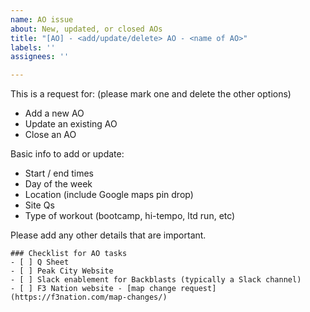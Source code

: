 ```yaml
---
name: AO issue
about: New, updated, or closed AOs
title: "[AO] - <add/update/delete> AO - <name of AO>"
labels: ''
assignees: ''

---
```


This is a request for: (please mark one and delete the other options)
- Add a new AO
- Update an existing AO
- Close an AO

Basic info to add or update:
* Start / end times
* Day of the week
* Location (include Google maps pin drop)
* Site Qs
* Type of workout (bootcamp, hi-tempo, ltd run, etc)

Please add any other details that are important.

```[tasklist]
### Checklist for AO tasks
- [ ] Q Sheet
- [ ] Peak City Website 
- [ ] Slack enablement for Backblasts (typically a Slack channel)
- [ ] F3 Nation website - [map change request](https://f3nation.com/map-changes/)
```
